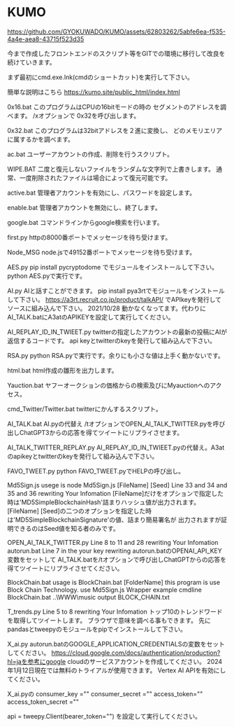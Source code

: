 # KUMO

https://github.com/GYOKUWADO/KUMO/assets/62803262/5abfe6ea-f535-4a4e-aea8-43715f523d35

今まで作成したフロントエンドのスクリプト等をGITでの環境に移行して改良を続けていきます。

まず最初にcmd.exe.lnk(cmdのショートカット)を実行して下さい。

簡単な説明はこちら https://kumo.site/public_html/index.html

0x16.bat
このプログラムはCPUの16bitモードの時の
セグメントのアドレスを調べます。
/xオプションで
0x32を呼び出します。

0x32.bat
このプログラムは32bitアドレスを２進に変換し、
どのメモリエリアに属するかを調べます。

ac.bat
ユーザーアカウントの作成、削除を行うスクリプト。

WIPE.BAT
二度と復元しないファイルをランダムな文字列で上書きします。
通常、一度削除されたファイルは場合によって復元可能です。

active.bat
管理者アカウントを有効にし、パスワードを設定します。

enable.bat
管理者アカウントを無効にし、終了します。

google.bat
コマンドラインからgoogle検索を行います。

first.py
httpの8000番ポートでメッセージを待ち受けます。

Node_MSG
node.jsで49152番ポートでメッセージを待ち受けます。

AES.py
pip install pycryptodome
でモジュールをインストールして下さい。
python AES.pyで実行です。

AI.py
AIと話すことができます。
pip install pya3rtでモジュールをインストールして下さい。
https://a3rt.recruit.co.jp/product/talkAPI/ でAPIkeyを発行してソースに組み込んで下さい。
2021/10/28
動かなくなってます。代わりにAI_TALK.batにA3atのAPIKEYを設定して実行してください。

AI_REPLAY_ID_IN_TWIEET.py
twitterの指定したアカウントの最新の投稿にAIが返信するコードです。
api keyとtwitterのkeyを発行して組み込んで下さい。

RSA.py
python RSA.pyで実行です。余りにも小さな値は上手く動かないです。

html.bat
html作成の雛形を出力します。

Yauction.bat
ヤフーオークションの価格からの検索及びにMyauctionへのアクセス。

cmd_Twitter/Twitter.bat
twitterにかんするスクリプト。

AI_TALK.bat
AI.pyの代替え
/tオプションでOPEN_AI_TALK_TWITTER.pyを呼び出しChatGPT3からの応答を得てツイートにリプライさせます。

AI_TALK_TWITTER_REPLAY.py
AI_REPLAY_ID_IN_TWIEET.pyの代替え。A3atのapikeyとtwitterのkeyを発行して組み込んで下さい。

FAVO_TWEET.py
python FAVO_TWEET.pyでHELPの呼び出し。

Md5Sign.js
usege is node Md5Sign.js [FileName] [Seed]
Line 33 and 34 and 35 and 36 rewriting Your Infomation
[FileName]だけをオプションで指定した時は'MD5SimpleBlockchainHash'詰まりハッシュ値が出力されます。
[FileName] [Seed]の二つのオプションを指定した時は'MD5SimpleBlockchainSignature'の値、詰まり簡易署名が
出力されますが証明できるのはSeed値を知る者のみです。

OPEN_AI_TALK_TWITTER.py
Line 8 to 11 and 28 rewriting Your Infomation
autorun.bat Line 7 in the your key rewriting
autorun.batのOPENAI_API_KEY変数をセットして
AI_TALK.batを/tオプションで呼び出しChatGPTからの応答を得てツイートにリプライさせてください。

BlockChain.bat
usage is BlockChain.bat [FolderName]
this program is use Block Chain Technology.
use Md5Sign.js Wrapper
example cmdline BlockChain.bat ..\WWW\music
output BLOCK_CHAIN.txt

T_trends.py
Line 5 to 8 rewriting Your Infomation
トップ10のトレンドワードを取得してツイートします。
ブラウザで意味を調べる事もできます。
先にpandasとtweepyのモジュールをpipでインストールして下さい。

X_ai.py
autorun.batのGOOGLE_APPLICATION_CREDENTIALSの変数をセットしてください。
https://cloud.google.com/docs/authentication/production?hl=jaを参考にgoogle cloudのサービスアカウントを作成してください。
2024年1月12日現在では無料のトライアルが使用できます。
Vertex AI APIを有効にしてください。

X_ai.pyの
consumer_key =""
consumer_secret =""
access_token=""
access_token_secret =""
 
api = tweepy.Client(bearer_token="")
を設定して実行してください。